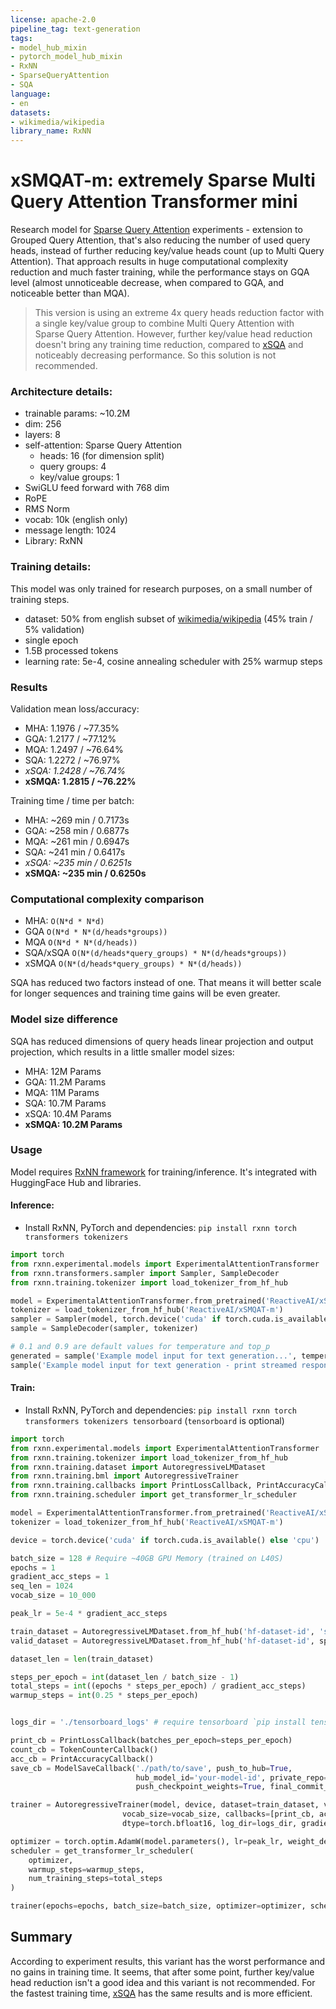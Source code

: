 ```yaml
---
license: apache-2.0
pipeline_tag: text-generation
tags:
- model_hub_mixin
- pytorch_model_hub_mixin
- RxNN
- SparseQueryAttention
- SQA
language:
- en
datasets:
- wikimedia/wikipedia
library_name: RxNN
---
```


# xSMQAT-m: extremely Sparse Multi Query Attention Transformer mini
Research model for [Sparse Query Attention](https://github.com/RxAI-dev/RxNN/blob/main/docs/research/sparse_query_attention.md)
experiments - extension to Grouped Query Attention, that's also reducing the number of used query heads, instead of further
reducing key/value heads count (up to Multi Query Attention). That approach results in huge computational complexity reduction
and much faster training, while the performance stays on GQA level (almost unnoticeable decrease, when compared to GQA, and
noticeable better than MQA).

> This version is using an extreme 4x query heads reduction factor with a single key/value group to combine Multi Query
> Attention with Sparse Query Attention. However, further key/value head reduction doesn't bring any training time reduction,
> compared to [xSQA](https://huggingface.co/ReactiveAI/xSQAT-m) and noticeably decreasing performance. So this solution is
> not recommended.

### Architecture details:
- trainable params: ~10.2M
- dim: 256
- layers: 8
- self-attention: Sparse Query Attention
  - heads: 16 (for dimension split)
  - query groups: 4
  - key/value groups: 1
- SwiGLU feed forward with 768 dim
- RoPE
- RMS Norm
- vocab: 10k (english only)
- message length: 1024
- Library: RxNN

### Training details:
This model was only trained for research purposes, on a small number of training steps.
- dataset: 50% from english subset of [wikimedia/wikipedia](https://huggingface.co/datasets/wikimedia/wikipedia) (45% train / 5% validation)
- single epoch
- 1.5B processed tokens
- learning rate: 5e-4, cosine annealing scheduler with 25% warmup steps

### Results
Validation mean loss/accuracy:
- MHA: 1.1976 / ~77.35%
- GQA: 1.2177 / ~77.12%
- MQA: 1.2497 / ~76.64%
- SQA: 1.2272 / ~76.97%
- _xSQA: 1.2428 / ~76.74%_
- **xSMQA: 1.2815 / ~76.22%**

Training time / time per batch:
- MHA: ~269 min / 0.7173s
- GQA: ~258 min / 0.6877s
- MQA: ~261 min / 0.6947s
- SQA: ~241 min / 0.6417s
- _xSQA: ~235 min / 0.6251s_
- **xSMQA: ~235 min / 0.6250s**

### Computational complexity comparison
- MHA: `O(N*d * N*d)`
- GQA `O(N*d * N*(d/heads*groups))`
- MQA `O(N*d * N*(d/heads))`
- SQA/xSQA `O(N*(d/heads*query_groups) * N*(d/heads*groups))`
- xSMQA `O(N*(d/heads*query_groups) * N*(d/heads))`

SQA has reduced two factors instead of one. That means it will better scale for longer sequences and training time gains
will be even greater.

### Model size difference
SQA has reduced dimensions of query heads linear projection and output projection, which results in a little smaller model sizes:
- MHA: 12M Params
- GQA: 11.2M Params
- MQA: 11M Params
- SQA: 10.7M Params
- xSQA: 10.4M Params
- **xSMQA: 10.2M Params**

### Usage
Model requires [RxNN framework](https://github.com/RxAI-dev/RxNN) for training/inference. It's integrated with HuggingFace Hub and libraries.

#### Inference:
- Install RxNN, PyTorch and dependencies: `pip install rxnn torch transformers tokenizers`
```python
import torch
from rxnn.experimental.models import ExperimentalAttentionTransformer
from rxnn.transformers.sampler import Sampler, SampleDecoder
from rxnn.training.tokenizer import load_tokenizer_from_hf_hub

model = ExperimentalAttentionTransformer.from_pretrained('ReactiveAI/xSMQAT-m')
tokenizer = load_tokenizer_from_hf_hub('ReactiveAI/xSMQAT-m')
sampler = Sampler(model, torch.device('cuda' if torch.cuda.is_available() else 'cpu'), end_token_id=3)
sample = SampleDecoder(sampler, tokenizer)

# 0.1 and 0.9 are default values for temperature and top_p
generated = sample('Example model input for text generation...', temperature=0.1, top_p=0.9, max_seq_len=1024)
sample('Example model input for text generation - print streamed response...', temperature=0.1, top_p=0.9, max_seq_len=1024, print_stream=True)
```

#### Train:
- Install RxNN, PyTorch and dependencies: `pip install rxnn torch transformers tokenizers tensorboard` (`tensorboard` is optional)
```python
import torch
from rxnn.experimental.models import ExperimentalAttentionTransformer
from rxnn.training.tokenizer import load_tokenizer_from_hf_hub
from rxnn.training.dataset import AutoregressiveLMDataset
from rxnn.training.bml import AutoregressiveTrainer
from rxnn.training.callbacks import PrintLossCallback, PrintAccuracyCallback, TokenCounterCallback, ModelSaveCallback
from rxnn.training.scheduler import get_transformer_lr_scheduler

model = ExperimentalAttentionTransformer.from_pretrained('ReactiveAI/xSMQAT-m')
tokenizer = load_tokenizer_from_hf_hub('ReactiveAI/xSMQAT-m')

device = torch.device('cuda' if torch.cuda.is_available() else 'cpu')

batch_size = 128 # Require ~40GB GPU Memory (trained on L40S)
epochs = 1
gradient_acc_steps = 1
seq_len = 1024
vocab_size = 10_000

peak_lr = 5e-4 * gradient_acc_steps

train_dataset = AutoregressiveLMDataset.from_hf_hub('hf-dataset-id', 'subset', tokenizer=tokenizer, max_seq_len=seq_len) # split is 'train' by default
valid_dataset = AutoregressiveLMDataset.from_hf_hub('hf-dataset-id', split='validation', tokenizer=tokenizer, max_seq_len=seq_len)

dataset_len = len(train_dataset)

steps_per_epoch = int(dataset_len / batch_size - 1)
total_steps = int((epochs * steps_per_epoch) / gradient_acc_steps)
warmup_steps = int(0.25 * steps_per_epoch)


logs_dir = './tensorboard_logs' # require tensorboard `pip install tensorboard`

print_cb = PrintLossCallback(batches_per_epoch=steps_per_epoch)
count_cb = TokenCounterCallback()
acc_cb = PrintAccuracyCallback()
save_cb = ModelSaveCallback('./path/to/save', push_to_hub=True,
                            hub_model_id='your-model-id', private_repo=True,
                            push_checkpoint_weights=True, final_commit_message='Final commit message', hf_token=YOUR_HF_TOKEN)

trainer = AutoregressiveTrainer(model, device, dataset=train_dataset, validation_dataset=valid_dataset,
                         vocab_size=vocab_size, callbacks=[print_cb, acc_cb, count_cb, save_cb], use_amp=True,
                         dtype=torch.bfloat16, log_dir=logs_dir, gradient_accumulation_steps=gradient_acc_steps)

optimizer = torch.optim.AdamW(model.parameters(), lr=peak_lr, weight_decay=0.01)
scheduler = get_transformer_lr_scheduler(
    optimizer,
    warmup_steps=warmup_steps,
    num_training_steps=total_steps
)

trainer(epochs=epochs, batch_size=batch_size, optimizer=optimizer, scheduler=scheduler)
```

## Summary
According to experiment results, this variant has the worst performance and no gains in training time. It seems, that after
some point, further key/value head reduction isn't a good idea and this variant is not recommended. For the fastest training
time, [xSQA](https://huggingface.co/ReactiveAI/xSQAT-m) has the same results and is more efficient.


